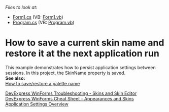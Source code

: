 <!-- default file list -->
*Files to look at*:

* [Form1.cs](./CS/WindowsApplication1/Form1.cs) (VB: [Form1.vb](./VB/WindowsApplication1/Form1.vb))
* [Program.cs](./CS/WindowsApplication1/Program.cs) (VB: [Program.vb](./VB/WindowsApplication1/Program.vb))
<!-- default file list end -->
# How to save a current skin name and restore it at the next application run


<p>
This example demonstrates how to persist application settings between sessions. In this project, the SkinName property is saved. 
<br/>
<b>See also:</b>
<br/> <a href="https://github.com/DevExpress-Examples/how-to-save-restore-a-palette-name-t581395">How to save/restore a palette name</a> 
  
[DevExpress WinForms Troubleshooting - Skins and Skin Editor](https://go.devexpress.com/CheatSheets_WinForms_Examples_T928562.aspx)
<br/> <a href="https://supportcenter.devexpress.com/ticket/details/t904174/devexpress-winforms-cheat-sheet-appearances-and-skins">DevExpress WinForms Cheat Sheet - Appearances and Skins</a>
<br/> <a href="http://msdn.microsoft.com/en-us/library/k4s6c3a0.aspx">Application Settings Overview</a>
</p>


